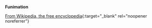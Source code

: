 <!-- markdownlint-disable MD041-->
**Funimation**<br>

[From Wikipedia, the free encyclopedia](https://www.wikiwand.com/en/Funimation){:target="\_blank" rel="noopener noreferrer"}
<!-- markdownlint-enable MD041-->
